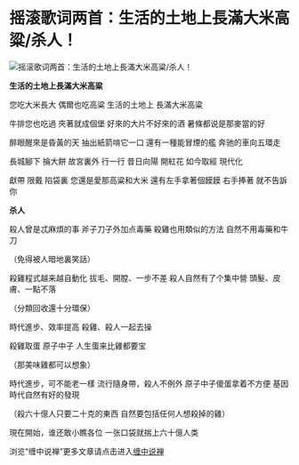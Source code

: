 摇滚歌词两首：生活的土地上長滿大米高粱/杀人！
====





![摇滚歌词两首：生活的土地上長滿大米高粱/杀人！](http://simg.sinajs.cn/blog7style/images/common/sg_trans.gif)





**生活的土地上長滿大米高粱**

您吃大米長大
偶爾也吃高粱
生活的土地上
長滿大米高粱

牛排您也吃過
夾著就成個堡
好來的大片不好來的酒
暑條都说是那麥當的好

醉眼醒來是昏黃的天
抽出紙箭啃它一口
還有一種能冒煙的艦
奔驰的車向五環走

長城腳下  掄大餅
故宮裏外  行一行
昔日向陽  開紅花
如今取經  現代化

獻帶  限戴 陷袋裏
您還是愛那高粱和大米
還有左手拿著個饃饃
右手捧著  就不告訴你

**杀人**

殺人曾是忒麻煩的事
斧子刀子外加点毒藥
殺雞也用類似的方法
自然不用毒藥和牛刀

（免得被人暗地裏笑話）

殺雞程式越来越自動化
拔毛、開膛、一步不差
殺人自然有了个集中營
頭髮、皮膚、一點不落

（分類回收還十分環保）

時代進步、效率提高
殺雞、殺人一起去操

殺雞取蛋  原子中子
人生蛋来比雞都要宝

（那美味雞都可以想象）

時代進步，可不能老一樣
流行隨身帶，殺人不例外
原子中子傻蛋拿着不方便
基因時代自然有好的發現

（殺六十億人只要二十克的東西
自然要包括任何人想殺掉的雞）

現在開始，谁还敢小瞧各位
一张口袋就揣上六十億人类

浏览“缠中说禅”更多文章请点击进入[缠中说禅](http://blog.sina.com.cn/m/chzhshch)
